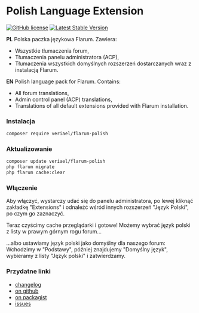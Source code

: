 # Polish Language Extension

[![GitHub license](https://img.shields.io/badge/license-MIT-blue.svg)](https://raw.githubusercontent.com/flagrow/masquerade/license.md) [![Latest Stable Version](https://img.shields.io/packagist/v/Veriael/flarum-polish.svg)](https://github.com/Veriael/flarum-polish)

**PL** Polska paczka językowa Flarum. Zawiera:

- Wszystkie tłumaczenia forum,
- Tłumaczenia panelu administratora (ACP),
- Tłumaczenia wszystkich domyślnych rozszerzeń dostarczanych wraz z instalacją Flarum.

**EN** Polish language pack for Flarum. Contains:

- All forum translations,
- Admin control panel (ACP) translations,
- Translations of all default extensions provided with Flarum installation.


### Instalacja

```bash
composer require veriael/flarum-polish
```

### Aktualizowanie

```bash
composer update veriael/flarum-polish
php flarum migrate
php flarum cache:clear
```

### Włączenie

Aby włączyć, wystarczy udać się do panelu administratora, po lewej kliknąć zakładkę "Extensions" i odnaleźć wśród innych rozszerzeń "Język Polski", po czym go zaznaczyć.

Teraz czyścimy cache przeglądarki i gotowe! Możemy wybrać język polski z listy w prawym górnym rogu forum...

...albo ustawiamy język polski jako domyślny dla naszego forum:
Wchodzimy w "Podstawy", później znajdujemy "Domyślny język", wybieramy z listy "Język polski" i zatwierdzamy.


### Przydatne linki

- [changelog](https://github.com/flagrow/masquerade/blob/master/changelog.md)
- [on github](https://github.com/flagrow/masquerade)
- [on packagist](http://packagist.com/packages/flagrow/masquerade)
- [issues](https://github.com/flagrow/masquerade/issues)

